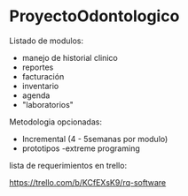 # ProyectoOdontologico

Listado de modulos:
- manejo de historial clinico
- reportes 
- facturación
- inventario
- agenda
- "laboratorios"


Metodologia opcionadas:

- Incremental (4 - 5semanas por modulo)
- prototipos
 -extreme programing


lista de requerimientos en trello:

https://trello.com/b/KCfEXsK9/rq-software




